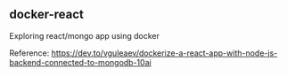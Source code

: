 ## docker-react

Exploring react/mongo app using docker

Reference: https://dev.to/vguleaev/dockerize-a-react-app-with-node-js-backend-connected-to-mongodb-10ai

